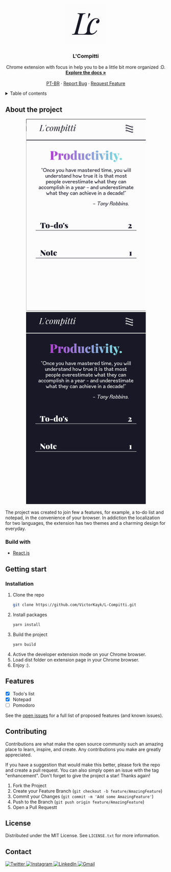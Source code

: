 <div id="top"></div>

<!-- PROJECT LOGO -->
<br />
<div align="center">
  <a href="https://github.com/VictorKayk/L-Compitti">
    <img src="./public/images/icons/128.png" alt="Logo" width="128" height="128">
  </a>

<h3 align="center">L'Compitti</h3>

  <p align="center">
    Chrome extension with focus in help you to be a little bit more organized :D.
    <br />
    <a href="https://github.com/VictorKayk/L-Compitti"><strong>Explore the docs »</strong></a>
    <br />
    <br />
    <a href="./README_pt-br.md">PT-BR</a>
    ·
    <a href="https://github.com/VictorKayk/L-Compitti/issues">Report Bug</a>
    ·
    <a href="https://github.com/VictorKayk/L-Compitti/issues">Request Feature</a>
  </p>
</div>

<!-- TABLE OF CONTENTS -->
<details>
  <summary>Table of contents</summary>
  <ol>
    <li>
      <a href="#about-the-project">About the project</a>
      <ul>
        <li><a href="#build-with">Build with</a></li>
      </ul>
    </li>
    <li>
      <a href="#getting-start">Getting start</a>
      <ul>
        <li><a href="#installation">Installation</a></li>
      </ul>
    </li>
    <li><a href="#features">Features</a></li>
    <li><a href="#contributing">Contributing</a></li>
    <li><a href="#license">License</a></li>
    <li><a href="#contact">Contact</a></li>
  </ol>
</details>

<!-- ABOUT THE PROJECT -->

## About the project

<div align="center">
  <a href="https://github.com/VictorKayk/L-Compitti">
    <img src="./public/images/screenshots/light-en.png" alt="Screenshot light" width="375" height="600">
  </a>
  <a href="https://github.com/VictorKayk/L-Compitti">
    <img src="./public/images/screenshots/dark-en.png" alt="Screenshot light" width="375" height="600">
  </a>
</div>

The project was created to join few a features, for example, a to-do list and notepad, in the convenience of your browser. In addiction the localization for two languages, the extension has two themes and a charming design for everyday.

### Build with

- [React.js](https://reactjs.org/)

<!-- GETTING STARTED -->

## Getting start

### Installation

1. Clone the repo
   ```sh
   git clone https://github.com/VictorKayk/L-Compitti.git
   ```
2. Install packages
   ```sh
   yarn install
   ```
3. Build the project
   ```sh
   yarn build
   ```
4. Active the developer extension mode on your Chrome browser.
5. Load dist folder on extension page in your Chrome browser.
6. Enjoy :).

<!-- FEATURES -->

## Features

- [x] Todo's list
- [x] Notepad
- [ ] Pomodoro

See the [open issues](https://github.com/VictorKayk/L-Compitti/issues) for a full list of proposed features (and known issues).

<!-- CONTRIBUTING -->

## Contributing

Contributions are what make the open source community such an amazing place to learn, inspire, and create. Any contributions you make are greatly appreciated.

If you have a suggestion that would make this better, please fork the repo and create a pull request. You can also simply open an issue with the tag "enhancement". Don't forget to give the project a star! Thanks again!

1. Fork the Project
2. Create your Feature Branch (`git checkout -b feature/AmazingFeature`)
3. Commit your Changes (`git commit -m 'Add some AmazingFeature'`)
4. Push to the Branch (`git push origin feature/AmazingFeature`)
5. Open a Pull Requestt

<!-- LICENSE -->

## License

Distributed under the MIT License. See `LICENSE.txt` for more information.

<!-- CONTATO -->

## Contact

<div>
  <a href="https://twitter.com/VictorKayk77" alt="Twitter">
    <img src="https://img.shields.io/badge/Twitter-1DA1F2?style=for-the-badge&logo=twitter&logoColor=white" alt="Twitter">
  </a>
  <a href="https://instagram.com/victorkayk77" alt="Instagram">
    <img src="https://img.shields.io/badge/Instagram-E4405F?style=for-the-badge&logo=instagram&logoColor=white" alt="Instagram">
  </a>
  <a href="https://www.linkedin.com/in/victorkayk/" alt="LinkedIn">
    <img src="https://img.shields.io/badge/LinkedIn-0077B5?style=for-the-badge&logo=linkedin&logoColor=white" alt="LinkedIn">
  </a>
  <a href="mailto:victorkayk77@gmail.com" alt="Gmail">
    <img src="https://img.shields.io/badge/Gmail-D14836?style=for-the-badge&logo=gmail&logoColor=white" alt="Gmail">
  </a>
</div>
